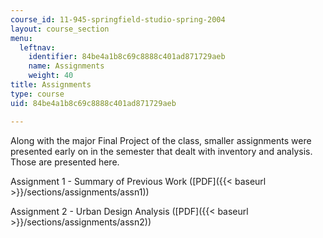 ```yaml
---
course_id: 11-945-springfield-studio-spring-2004
layout: course_section
menu:
  leftnav:
    identifier: 84be4a1b8c69c8888c401ad871729aeb
    name: Assignments
    weight: 40
title: Assignments
type: course
uid: 84be4a1b8c69c8888c401ad871729aeb

---
```


Along with the major Final Project of the class, smaller assignments were presented early on in the semester that dealt with inventory and analysis.  Those are presented here.

Assignment 1 - Summary of Previous Work ([PDF]({{< baseurl >}}/sections/assignments/assn1))

Assignment 2 - Urban Design Analysis ([PDF]({{< baseurl >}}/sections/assignments/assn2))